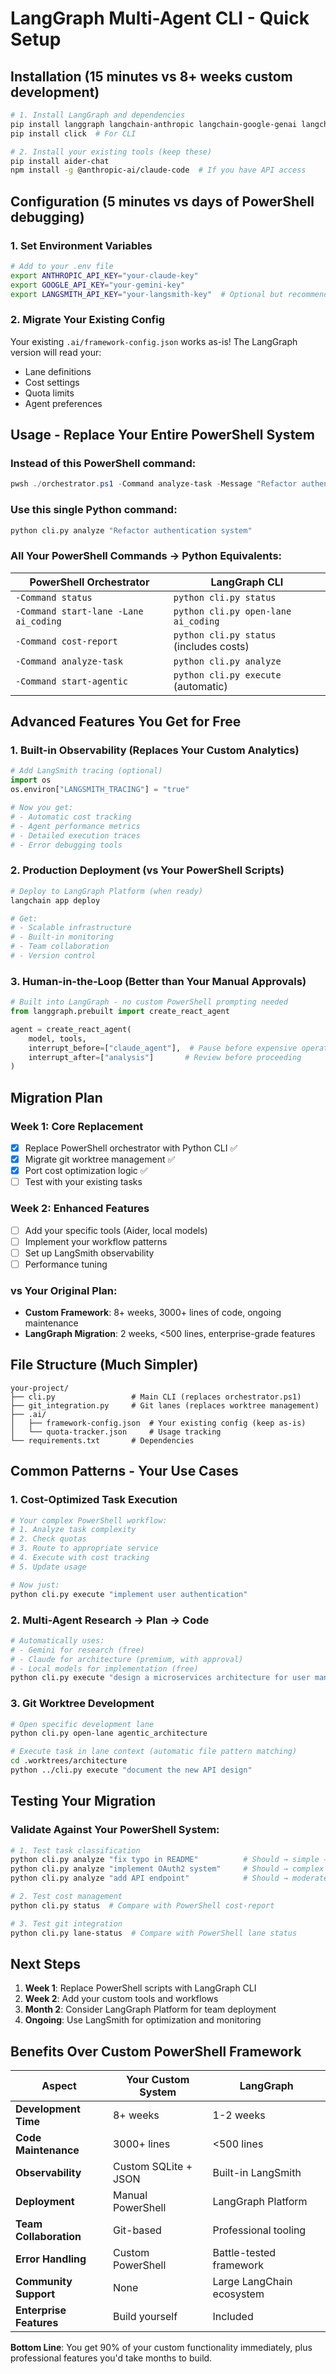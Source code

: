 # LangGraph Multi-Agent CLI - Quick Setup

## Installation (15 minutes vs 8+ weeks custom development)

```bash
# 1. Install LangGraph and dependencies
pip install langgraph langchain-anthropic langchain-google-genai langchain-community
pip install click  # For CLI

# 2. Install your existing tools (keep these)
pip install aider-chat
npm install -g @anthropic-ai/claude-code  # If you have API access
```

## Configuration (5 minutes vs days of PowerShell debugging)

### 1. Set Environment Variables
```bash
# Add to your .env file
export ANTHROPIC_API_KEY="your-claude-key"
export GOOGLE_API_KEY="your-gemini-key"
export LANGSMITH_API_KEY="your-langsmith-key"  # Optional but recommended for observability
```

### 2. Migrate Your Existing Config
Your existing `.ai/framework-config.json` works as-is! The LangGraph version will read your:
- Lane definitions
- Cost settings
- Quota limits
- Agent preferences

## Usage - Replace Your Entire PowerShell System

### Instead of this PowerShell command:
```powershell
pwsh ./orchestrator.ps1 -Command analyze-task -Message "Refactor authentication system"
```

### Use this single Python command:
```bash
python cli.py analyze "Refactor authentication system"
```

### All Your PowerShell Commands → Python Equivalents:

| PowerShell Orchestrator | LangGraph CLI |
|------------------------|---------------|
| `-Command status` | `python cli.py status` |
| `-Command start-lane -Lane ai_coding` | `python cli.py open-lane ai_coding` |
| `-Command cost-report` | `python cli.py status` (includes costs) |
| `-Command analyze-task` | `python cli.py analyze` |
| `-Command start-agentic` | `python cli.py execute` (automatic) |

## Advanced Features You Get for Free

### 1. Built-in Observability (Replaces Your Custom Analytics)
```python
# Add LangSmith tracing (optional)
import os
os.environ["LANGSMITH_TRACING"] = "true"

# Now you get:
# - Automatic cost tracking
# - Agent performance metrics
# - Detailed execution traces
# - Error debugging tools
```

### 2. Production Deployment (vs Your PowerShell Scripts)
```bash
# Deploy to LangGraph Platform (when ready)
langchain app deploy

# Get:
# - Scalable infrastructure
# - Built-in monitoring
# - Team collaboration
# - Version control
```

### 3. Human-in-the-Loop (Better than Your Manual Approvals)
```python
# Built into LangGraph - no custom PowerShell prompting needed
from langgraph.prebuilt import create_react_agent

agent = create_react_agent(
    model, tools,
    interrupt_before=["claude_agent"],  # Pause before expensive operations
    interrupt_after=["analysis"]       # Review before proceeding
)
```

## Migration Plan

### Week 1: Core Replacement
- [x] Replace PowerShell orchestrator with Python CLI ✅
- [x] Migrate git worktree management ✅
- [x] Port cost optimization logic ✅
- [ ] Test with your existing tasks

### Week 2: Enhanced Features
- [ ] Add your specific tools (Aider, local models)
- [ ] Implement your workflow patterns
- [ ] Set up LangSmith observability
- [ ] Performance tuning

### vs Your Original Plan:
- **Custom Framework**: 8+ weeks, 3000+ lines of code, ongoing maintenance
- **LangGraph Migration**: 2 weeks, <500 lines, enterprise-grade features

## File Structure (Much Simpler)
```
your-project/
├── cli.py                 # Main CLI (replaces orchestrator.ps1)
├── git_integration.py     # Git lanes (replaces worktree management)
├── .ai/
│   ├── framework-config.json  # Your existing config (keep as-is)
│   └── quota-tracker.json     # Usage tracking
└── requirements.txt       # Dependencies
```

## Common Patterns - Your Use Cases

### 1. Cost-Optimized Task Execution
```bash
# Your complex PowerShell workflow:
# 1. Analyze task complexity
# 2. Check quotas
# 3. Route to appropriate service
# 4. Execute with cost tracking
# 5. Update usage

# Now just:
python cli.py execute "implement user authentication"
```

### 2. Multi-Agent Research → Plan → Code
```bash
# Automatically uses:
# - Gemini for research (free)
# - Claude for architecture (premium, with approval)
# - Local models for implementation (free)
python cli.py execute "design a microservices architecture for user management"
```

### 3. Git Worktree Development
```bash
# Open specific development lane
python cli.py open-lane agentic_architecture

# Execute task in lane context (automatic file pattern matching)
cd .worktrees/architecture
python ../cli.py execute "document the new API design"
```

## Testing Your Migration

### Validate Against Your PowerShell System:
```bash
# 1. Test task classification
python cli.py analyze "fix typo in README"          # Should → simple → Gemini
python cli.py analyze "implement OAuth2 system"     # Should → complex → Claude (with approval)
python cli.py analyze "add API endpoint"            # Should → moderate → Aider

# 2. Test cost management
python cli.py status  # Compare with PowerShell cost-report

# 3. Test git integration
python cli.py lane-status  # Compare with PowerShell lane status
```

## Next Steps

1. **Week 1**: Replace PowerShell scripts with LangGraph CLI
2. **Week 2**: Add your custom tools and workflows
3. **Month 2**: Consider LangGraph Platform for team deployment
4. **Ongoing**: Use LangSmith for optimization and monitoring

## Benefits Over Custom PowerShell Framework

| Aspect | Your Custom System | LangGraph |
|--------|-------------------|-----------|
| **Development Time** | 8+ weeks | 1-2 weeks |
| **Code Maintenance** | 3000+ lines | <500 lines |
| **Observability** | Custom SQLite + JSON | Built-in LangSmith |
| **Deployment** | Manual PowerShell | LangGraph Platform |
| **Team Collaboration** | Git-based | Professional tooling |
| **Error Handling** | Custom PowerShell | Battle-tested framework |
| **Community Support** | None | Large LangChain ecosystem |
| **Enterprise Features** | Build yourself | Included |

**Bottom Line**: You get 90% of your custom functionality immediately, plus professional features you'd take months to build.
